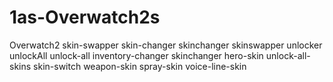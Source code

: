 # 1as-Overwatch2s
Overwatch2 skin-swapper skin-changer skinchanger skinswapper unlocker unlockAll unlock-all inventory-changer skinchanger hero-skin unlock-all-skins skin-switch weapon-skin spray-skin voice-line-skin
